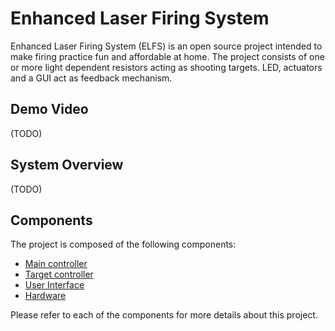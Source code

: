 # Enhanced Laser Firing System

Enhanced Laser Firing System (ELFS) is an open source project intended to make firing practice fun and affordable at home. The project consists of one or more light dependent resistors acting as shooting targets. LED, actuators and a GUI act as feedback mechanism.

## Demo Video

(TODO)

## System Overview

(TODO)

## Components

The project is composed of the following components:

* [Main controller](firmware/main-controller/README.md)
* [Target controller](firmware/target-controller/README.md)
* [User Interface](software/README.md)
* [Hardware](hardware/README.md)

Please refer to each of the components for more details about this project.
